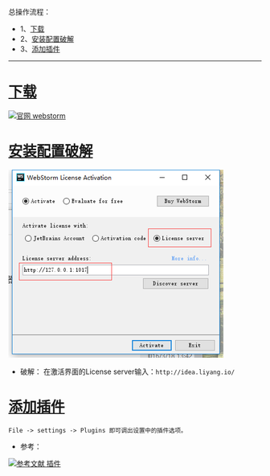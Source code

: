 总操作流程：
- 1、[下载](#WebStorm-01)
- 2、[安装配置破解](#WebStorm-02)
- 3、[添加插件](#WebStorm-03)

----------
# <a name="WebStorm-01" href="#" >下载</a>
[![](https://img.shields.io/badge/官网-webstorm-red.svg "官网 webstorm")](https://www.jetbrains.com/webstorm/download/previous.html)


# <a name="WebStorm-02" href="#" >安装配置破解</a>
![](image/1.png)

- 破解：
在激活界面的License server输入：`http://idea.liyang.io/`
# <a name="WebStorm-03" href="#" >添加插件</a>
```
File -> settings -> Plugins 即可调出设置中的插件选项。
```
- 参考：

[![](https://img.shields.io/badge/参考文献-插件-yellow.svg "参考文献 插件")](https://www.zhihu.com/question/22437385)
